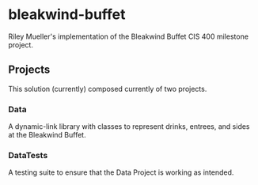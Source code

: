 # bleakwind-buffet
Riley Mueller's implementation of the Bleakwind Buffet CIS 400 milestone project.

## Projects
This solution (currently) composed currently of two projects.
### Data
A dynamic-link library with classes to represent drinks, entrees, and sides at the Bleakwind Buffet.
### DataTests
A testing suite to ensure that the Data Project is working as intended.
